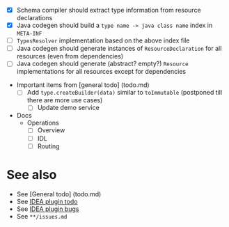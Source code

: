- [x] Schema compiler should extract type information from resource declarations
- [x] Java codegen should build a `type name -> java class name` index in `META-INF`
- [ ] `TypesResolver` implementation based on the above index file
- [ ] Java codegen should generate instances of `ResourceDeclaration` for all resources (even from dependencies)
- [ ] Java codegen should generate (abstract? empty?) `Resource` implementations for all resources except for dependencies

- Important items from [general todo] (todo.md)
  - [ ] Add `type.createBuilder(data)` similar to `toImmutable` (postponed till there are more use cases)
    - [ ] Update demo service

- Docs
  - Operations
    - [ ] Overview
    - [ ] IDL
    - [ ] Routing

# See also
- See [General todo] (todo.md)
- See [IDEA plugin todo](idea-plugin/todo.md)
- See [IDEA plugin bugs](idea-plugin/bugs.md)
- See `**/issues.md`
